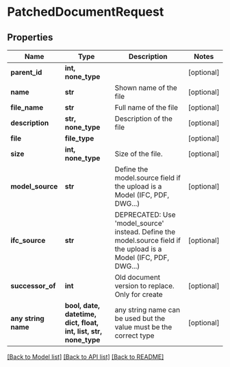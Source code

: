 # PatchedDocumentRequest


## Properties
Name | Type | Description | Notes
------------ | ------------- | ------------- | -------------
**parent_id** | **int, none_type** |  | [optional] 
**name** | **str** | Shown name of the file | [optional] 
**file_name** | **str** | Full name of the file | [optional] 
**description** | **str, none_type** | Description of the file | [optional] 
**file** | **file_type** |  | [optional] 
**size** | **int, none_type** | Size of the file. | [optional] 
**model_source** | **str** | Define the model.source field if the upload is a Model (IFC, PDF, DWG...) | [optional] 
**ifc_source** | **str** | DEPRECATED: Use &#39;model_source&#39; instead. Define the model.source field if the upload is a Model (IFC, PDF, DWG...) | [optional] 
**successor_of** | **int** | Old document version to replace. Only for create | [optional] 
**any string name** | **bool, date, datetime, dict, float, int, list, str, none_type** | any string name can be used but the value must be the correct type | [optional]

[[Back to Model list]](../README.md#documentation-for-models) [[Back to API list]](../README.md#documentation-for-api-endpoints) [[Back to README]](../README.md)


